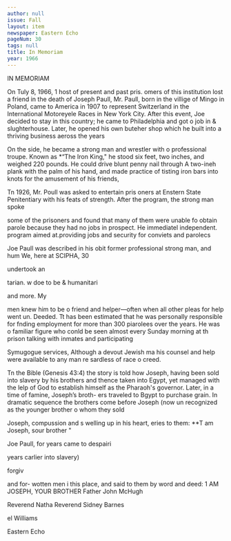 ```yaml
---
author: null
issue: Fall
layout: item
newspaper: Eastern Echo
pageNum: 30
tags: null
title: In Memoriam
year: 1966
---
```


IN MEMORIAM

On Tuly 8, 1966, 1 host of present and past pris. omers of this institution lost a friend in the death of Joseph Paull, Mr. Paull, born in the villige of Mingo in Poland, came to America in 1907 to represent Switzerland in the International Motoreyele Races in New York City. After this event, Joe decided to stay in this country; he came to Philadelphia and got o job in & slughterhouse. Later, he opened his own buteher shop which he built into a thriving business aeross the years

On the side, he became a strong man and wrestler with o professional troupe. Known as *“The Iron King," he stood six feet, two inches, and weighed 220 pounds. He could drive blunt penny nail through A two-ineh plank with the palm of his hand, and made practice of tisting iron bars into knots for the amusement of his friends,

Tn 1926, Mr. Poull was asked to entertain pris oners at Enstern State Penitentiary with his feats of strength. After the program, the strong man spoke

some of the prisoners and found that many of them were unable fo obtain parole because they had no jobs in prospect. He immediatel independent. program aimed at.providing jobs and security for conviets and parolecs

Joe Paull was described in his obit former professional strong man, and hum We, here at SCIPHA, 30

undertook an

tarian. w doe to be & humanitari

and more. My

men knew him to be o friend and helper—often when all other pleas for help went un. Deeded. Tt has been estimated that he was personally responsible for fnding employment for more than 300 piarolees over the years. He was o familiar figure who conld be seen almost every Sunday morning at th prison talking with inmates and participating

Symugogue services, Although a devout Jewish ma his counsel and help were available to any man re sardless of race o creed.

Tn the Bible (Genesis 43:4) the story is told how Joseph, having been sold into slavery by his brothers and thence taken into Egypt, yet managed with the lelp of God to establish himself as the Pharaoh's governor. Later, in a time of famine, Joseph’s broth- ers traveled to Bgypt to purchase grain. In dramatic sequence the brothers come before Joseph (now un recognized as the younger brother o whom they sold

Joseph, compussion and s welling up in his heart, eries to them: **T am Joseph, sour brother "

Joe Paull, for years came to despairi

years carlier into slavery)

forgiv

and for- wotten men i this place, and said to them by word and deed: 1 AM JOSEPH, YOUR BROTHER Father John McHugh

Reverend Natha Reverend Sidney Barnes

el Williams

Eastern Echo